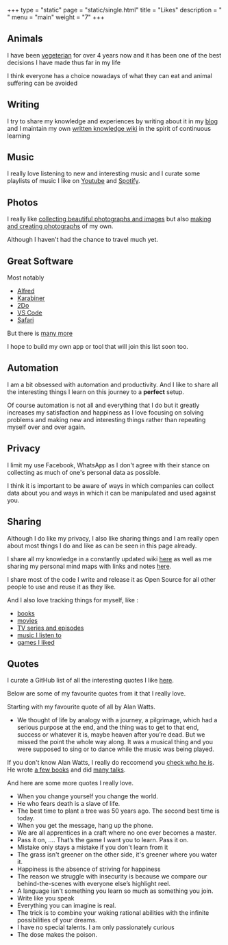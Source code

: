 +++
type = "static"
page = "static/single.html"
title = "Likes"
description = " "
menu = "main"
weight = "7"
+++

## Animals
I have been [vegeterian](https://medium.com/@NikitaVoloboev/what-it-means-to-live-a-conscious-life-c96f6517077#.x3mzy1kcl) for over 4 years now and it has been one of the best decisions I have made thus far in my life

I think everyone has a choice nowadays of what they can eat and animal suffering can be avoided

## Writing
I try to share my knowledge and experiences by writing about it in my [blog](https://medium.com/@NikitaVoloboev) and I maintain my own [written knowledge wiki](https://nikitavoloboev.gitbooks.io/knowledge/content/) in the spirit of continuous learning

## Music
I really love listening to new and interesting music and I curate some playlists of music I like on [Youtube](https://www.youtube.com/playlist?list=PL0nGxteCFLXYA1fsLmlWzY0Tyoo3c7tF-) and [Spotify](https://open.spotify.com/user/nikitavoloboev).

## Photos
I really like [collecting beautiful photographs and images](https://nikivii.imgur.com) but also [making and creating photographs](https://www.instagram.com/nikitavoloboev/) of my own.

Although I haven't had the chance to travel much yet.

## Great Software
Most notably

- [Alfred](https://www.alfredapp.com/)
- [Karabiner](https://pqrs.org/osx/karabiner/)
- [2Do](https://www.2doapp.com/)
- [VS Code](https://github.com/Microsoft/vscode)
- [Safari](http://www.wikiwand.com/en/Safari_(web_browser))

But there is [many more](https://github.com/nikitavoloboev/my-mac-os)

I hope to build my own app or tool that will join this list soon too.

## Automation
I am a bit obsessed with automation and productivity. And I like to share all the interesting things I learn on this journey to a **perfect** setup.

Of course automation is not all and everything that I do but it greatly increases my satisfaction and happiness as I love focusing on solving problems and making new and interesting things rather than repeating myself over and over again.

## Privacy
I limit my use Facebook, WhatsApp as I don't agree with their stance on collecting as much of one's personal data as possible.

I think it is important to be aware of ways in which companies can collect data about you and ways in which it can be manipulated and used against you.

## Sharing
Although I do like my privacy, I also like sharing things and I am really open about most things I do and like as can be seen in this page already.

I share all my knowledge in a constantly updated wiki [here](https://nikitavoloboev.gitbooks.io/knowledge/content/) as well as me sharing my personal mind maps with links and notes [here](https://my.mindnode.com/myLVaRLKytoTYBLshxGzzb75MN9cyGHbQBgaVVPp#666.6,-32.8,-3).

I share most of the code I write and release it as Open Source for all other people to use and reuse it as they like.

And I also love tracking things for myself, like :

- [books](https://www.goodreads.com/user/show/15768482-nikita-voloboev)
- [movies](https://letterboxd.com/NikitaVoloboev/)
- [TV series and episodes](https://trakt.tv/users/nikivi)
- [music I listen to](https://www.last.fm/user/playfullyExist)
- [games I liked](https://www.grouvee.com/user/nikivi/)


## Quotes
I curate a GitHub list of all the interesting quotes I like [here](https://github.com/learn-anything/quotes).

Below are some of my favourite quotes from it that I really love.

Starting with my favourite quote of all by Alan Watts.

- We thought of life by analogy with a journey, a pilgrimage, which had a serious purpose at the end, and the thing was to get to that end, success or whatever it is, maybe heaven after you’re dead. But we missed the point the whole way along. It was a musical thing and you were supposed to sing or to dance while the music was being played.

If you don't know Alan Watts, I really do reccomend you [check who he is](http://www.alanwatts.com/). He wrote [a few books](https://www.goodreads.com/author/show/1501668.Alan_W_Watts?from_search=true) and did [many talks](https://www.youtube.com/results?search_query=alan+watts).

And here are some more quotes I really love.

* When you change yourself you change the world.
* He who fears death is a slave of life.
* The best time to plant a tree was 50 years ago. The second best time is today.
* When you get the message, hang up the phone.
* We are all apprentices in a craft where no one ever becomes a master.
* Pass it on, .... That’s the game I want you to learn. Pass it on.
* Mistake only stays a mistake if you don't learn from it
* The grass isn't greener on the other side, it's greener where you water it.
* Happiness is the absence of striving for happiness
* The reason we struggle with insecurity is because we compare our behind-the-scenes with everyone else’s highlight reel.
* A language isn't something you learn so much as something you join.
* Write like you speak
* Everything you can imagine is real.
* The trick is to combine your waking rational abilities with the infinite possibilities of your dreams.
* I have no special talents. I am only passionately curious
* The dose makes the poison.